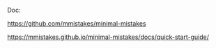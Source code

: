 Doc:

https://github.com/mmistakes/minimal-mistakes

https://mmistakes.github.io/minimal-mistakes/docs/quick-start-guide/
